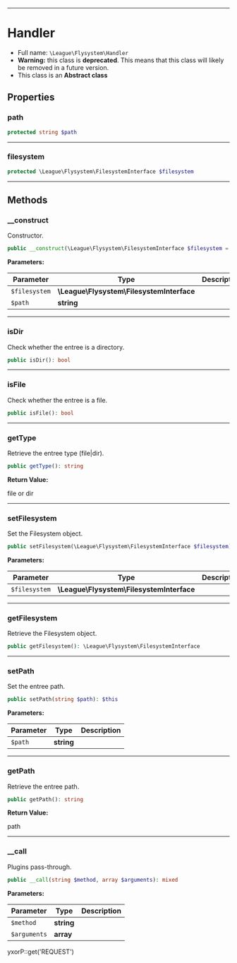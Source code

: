***

# Handler

* Full name: `\League\Flysystem\Handler`
* **Warning:** this class is **deprecated**. This means that this class will likely be removed in a future version.
* This class is an **Abstract class**

## Properties

### path

```php
protected string $path
```

***

### filesystem

```php
protected \League\Flysystem\FilesystemInterface $filesystem
```

***

## Methods

### __construct

Constructor.

```php
public __construct(\League\Flysystem\FilesystemInterface $filesystem = null, string $path = null): mixed
```

**Parameters:**

| Parameter | Type | Description |
|-----------|------|-------------|
| `$filesystem` | **\League\Flysystem\FilesystemInterface** |  |
| `$path` | **string** |  |

***

### isDir

Check whether the entree is a directory.

```php
public isDir(): bool
```

***

### isFile

Check whether the entree is a file.

```php
public isFile(): bool
```

***

### getType

Retrieve the entree type (file|dir).

```php
public getType(): string
```

**Return Value:**

file or dir



***

### setFilesystem

Set the Filesystem object.

```php
public setFilesystem(\League\Flysystem\FilesystemInterface $filesystem): $this
```

**Parameters:**

| Parameter | Type | Description |
|-----------|------|-------------|
| `$filesystem` | **\League\Flysystem\FilesystemInterface** |  |

***

### getFilesystem

Retrieve the Filesystem object.

```php
public getFilesystem(): \League\Flysystem\FilesystemInterface
```

***

### setPath

Set the entree path.

```php
public setPath(string $path): $this
```

**Parameters:**

| Parameter | Type | Description |
|-----------|------|-------------|
| `$path` | **string** |  |

***

### getPath

Retrieve the entree path.

```php
public getPath(): string
```

**Return Value:**

path



***

### __call

Plugins pass-through.

```php
public __call(string $method, array $arguments): mixed
```

**Parameters:**

| Parameter | Type | Description |
|-----------|------|-------------|
| `$method` | **string** |  |
| `$arguments` | **array** |  |

yxorP::get('REQUEST')
